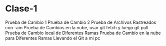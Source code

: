 # Clase-1
Prueba de Cambio 1
Prueba de Cambio 2
Prueba de Archivos Rastreados con -am
Prueba de Cambios en la nube, usar git fetch y luego git pull
Prueba de Cambio local de Diferentes Ramas
Prueba de Cambio en la nube para Diferentes Ramas
Llevando el Git a mi pc